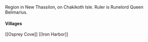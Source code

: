 Region in New Thassilon, on Chakikoth Isle.
Ruler is Runelord Queen Belimarius.

#### Villages
[[Osprey Cove]]
[[Iron Harbor]]
